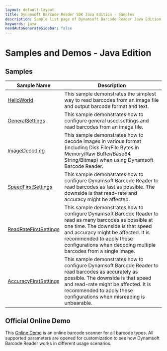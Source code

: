 ```yaml
---
layout: default-layout
title: Dynamsoft Barcode Reader SDK Java Edition - Samples
description: Sample list page of Dynamsoft Barcode Reader Java Edition.
keywords: java
needAutoGenerateSidebar: false
---
```


# Samples and Demos - Java Edition


## Samples

| Sample Name | Description |
| --- | --- |
| <a href="https://github.com/Dynamsoft/barcode-reader-java-samples/tree/main/samples/HelloWorld" target="_blank">HelloWorld</a> | This sample demonstrates the simplest way to read barcodes from an image file and output barcode format and text. |
| <a href="https://github.com/Dynamsoft/barcode-reader-java-samples/tree/main/samples/GeneralSettings" target="_blank">GeneralSettings</a> | This sample demonstrates how to configure general used settings and read barcodes from an image file. |
| <a href="https://github.com/Dynamsoft/barcode-reader-java-samples/tree/main/samples/ImageDecoding" target="_blank">ImageDecoding</a> | This sample demonstrates how to decode images in various format (including Disk File/File Bytes in Memory/Raw Buffer/Base64 String/Bitmap) when using Dynamsoft Barcode Reader. |
| <a href="https://github.com/Dynamsoft/barcode-reader-java-samples/tree/main/samples/Performance/SpeedFirstSettings" target="_blank">SpeedFirstSettings</a> | This sample demonstrates how to configure Dynamsoft Barcode Reader to read barcodes as fast as possible. The downside is that read-rate and accuracy might be affected. |
| <a href="https://github.com/Dynamsoft/barcode-reader-java-samples/tree/main/samples/Performance/ReadRateFirstSettings" target="_blank">ReadRateFirstSettings</a> | This sample demonstrates how to configure Dynamsoft Barcode Reader to read as many barcodes as possible at one time. The downside is that speed and accuracy might be affected. It is recommended to apply these configurations when decoding multiple barcodes from a single image. |
| <a href="https://github.com/Dynamsoft/barcode-reader-java-samples/tree/main/samples/Performance/AccuracyFirstSettings" target="_blank">AccuracyFirstSettings</a> | This sample demonstrates how to configure Dynamsoft Barcode Reader to read barcodes as accurately as possible. The downside is that speed and read-rate might be affected. It is recommended to apply these configurations when misreading is unbearable. |

## Official Online Demo
This <a href="https://demo.dynamsoft.com/barcode-reader/" target="_blank">Online Demo</a> is an online barcode scanner for all barcode types. All supported parameters are opened for customization to see how Dynamsoft Barcode Reader works in different usage scenarios. 
